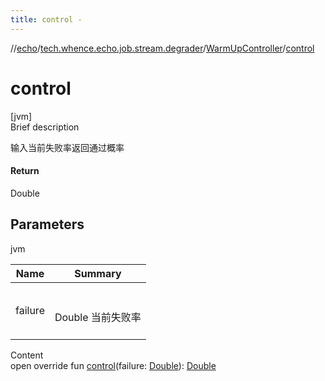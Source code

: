 ```yaml
---
title: control -
---
```

//[echo](../../index.md)/[tech.whence.echo.job.stream.degrader](../index.md)/[WarmUpController](index.md)/[control](control.md)



# control  
[jvm]  
Brief description  


输入当前失败率返回通过概率



#### Return  


Double



## Parameters  
  
jvm  
  
|  Name|  Summary| 
|---|---|
| failure| <br><br>Double 当前失败率<br><br>
  
  
Content  
open override fun [control](control.md)(failure: [Double](https://kotlinlang.org/api/latest/jvm/stdlib/kotlin/-double/index.html)): [Double](https://kotlinlang.org/api/latest/jvm/stdlib/kotlin/-double/index.html)  



